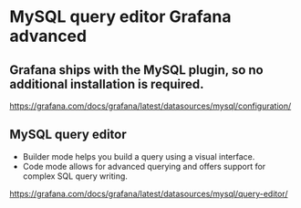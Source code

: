 # MySQL query editor Grafana advanced

##  Grafana ships with the MySQL plugin, so no additional installation is required.

https://grafana.com/docs/grafana/latest/datasources/mysql/configuration/

## MySQL query editor

* Builder mode helps you build a query using a visual interface. 
* Code mode allows for advanced querying and offers support for complex SQL query writing.

https://grafana.com/docs/grafana/latest/datasources/mysql/query-editor/
